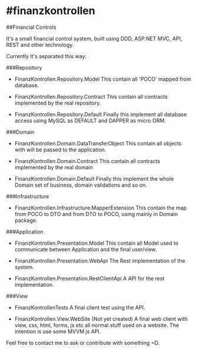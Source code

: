 #finanzkontrollen
================

##Financial Controls

It's a small financial control system, built using DDD, ASP.NET MVC, API, REST and other technology.

Currently It's separated this way:

###Repository

- FinanzKontrollen.Repository.Model
This contain all 'POCO' mapped from database.

- FinanzKontrollen.Repository.Contract
This contain all contracts implemented by the real repository.

- FinanzKontrollen.Repository.Default
Finally this implement all database access using MySQL as DEFAULT and DAPPER as micro ORM.

###Domain

- FinanzKontrollen.Domain.DataTransferObject
This contain all objects with will be passed to the application.

- FinanzKontrollen.Domain.Contract
This contain all contracts implemented by the real domain

- FinanzKontrollen.Domain.Default
Finally this implement the whole Domain set of business, domain validations and so on.

###Infrastructure

- FinanzKontrollen.Infrastructure.MapperExtension
This contain the map from POCO to DTO and from DTO to POCO, using mainly in Domain package.

###Application

- FinanzKontrollen.Presentation.Model
This contain all Model used to communicate between Application and the final user/view.

- FinanzKontrollen.Presentation.WebApi
The Rest implementation of the system.

- FinanzKontrollen.Presentation.RestClientApi
A API for the rest implementation.

###View 

- FinanzKontrollenTests
A final client test using the API.

- FinanzKontrollen.View.WebSite
(Not yet created)
A final web client with view, css, html, forms, js etc all normal stuff used on a website. The intention is use some MVVM js API.

Feel free to contact me to ask or contribute with something =D.
